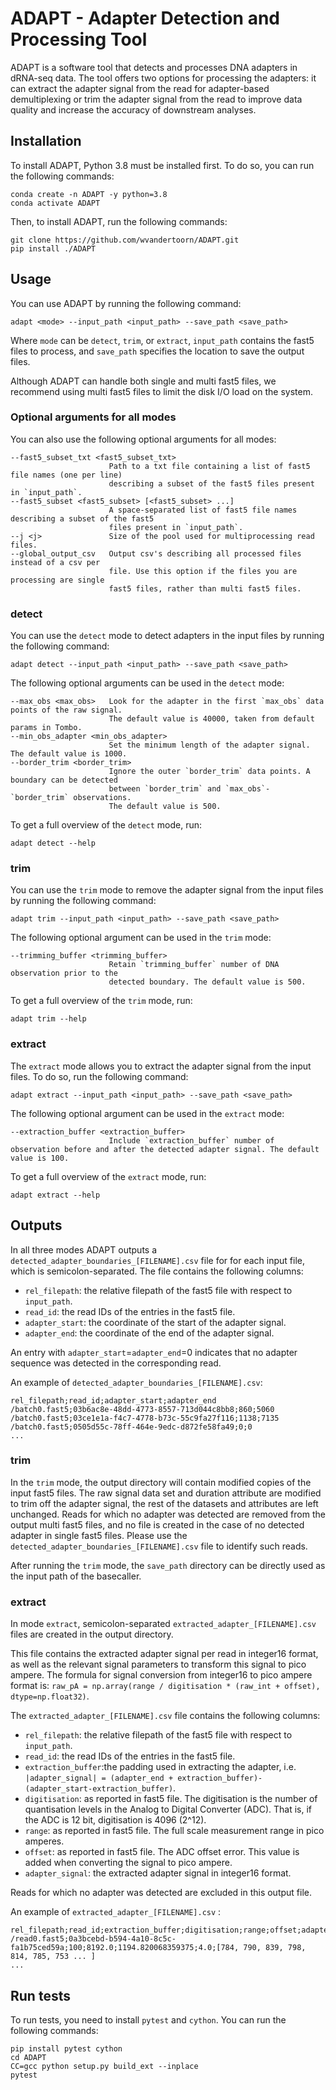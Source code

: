 # ADAPT - Adapter Detection and Processing Tool

ADAPT is a software tool that detects and processes DNA adapters in dRNA-seq data. The tool offers two options for processing the adapters: it can extract the adapter signal from the read for adapter-based demultiplexing or trim the adapter signal from the read to improve data quality and increase the accuracy of downstream analyses.

## Installation

To install ADAPT, Python 3.8 must be installed first. To do so, you can run the following commands:

```
conda create -n ADAPT -y python=3.8
conda activate ADAPT
```

Then, to install ADAPT, run the following commands:

```
git clone https://github.com/wvandertoorn/ADAPT.git
pip install ./ADAPT
```

## Usage

You can use ADAPT by running the following command:

```
adapt <mode> --input_path <input_path> --save_path <save_path>
```

Where `mode` can be `detect`, `trim`, or `extract`, `input_path` contains the fast5 files to process, and `save_path` specifies the location to save the output files.

Although ADAPT can handle both single and multi fast5 files, we recommend using multi fast5 files to limit the disk I/O load on the system.

### Optional arguments for all modes

You can also use the following optional arguments for all modes:

```
--fast5_subset_txt <fast5_subset_txt>
                      Path to a txt file containing a list of fast5 file names (one per line) 
                      describing a subset of the fast5 files present in `input_path`.
--fast5_subset <fast5_subset> [<fast5_subset> ...]
                      A space-separated list of fast5 file names describing a subset of the fast5 
                      files present in `input_path`.
--j <j>               Size of the pool used for multiprocessing read files.
--global_output_csv   Output csv's describing all processed files instead of a csv per 
                      file. Use this option if the files you are processing are single 
                      fast5 files, rather than multi fast5 files.
```

### detect

You can use the `detect` mode to detect adapters in the input files by running the following command:

```
adapt detect --input_path <input_path> --save_path <save_path>
```

The following optional arguments can be used in the `detect` mode:

```
--max_obs <max_obs>   Look for the adapter in the first `max_obs` data points of the raw signal.
                      The default value is 40000, taken from default params in Tombo.
--min_obs_adapter <min_obs_adapter>
                      Set the minimum length of the adapter signal. The default value is 1000.
--border_trim <border_trim>
                      Ignore the outer `border_trim` data points. A boundary can be detected
                      between `border_trim` and `max_obs`-`border_trim` observations.
                      The default value is 500.

```

To get a full overview of the `detect` mode, run:

```
adapt detect --help
```

### trim

You can use the `trim` mode to remove the adapter signal from the input files by running the following command:

```
adapt trim --input_path <input_path> --save_path <save_path>
```

The following optional argument can be used in the `trim` mode:

```
--trimming_buffer <trimming_buffer>
                      Retain `trimming_buffer` number of DNA observation prior to the
                      detected boundary. The default value is 500.
```

To get a full overview of the `trim` mode, run:

```
adapt trim --help
```

### extract

The `extract` mode allows you to extract the adapter signal from the input files. To do so, run the following command:

```
adapt extract --input_path <input_path> --save_path <save_path>
```

The following optional argument can be used in the `extract` mode:

```
--extraction_buffer <extraction_buffer>
                      Include `extraction_buffer` number of observation before and after the detected adapter signal. The default value is 100.
```

To get a full overview of the `extract` mode, run:

```
adapt extract --help
```

## Outputs

In all three modes ADAPT outputs a `detected_adapter_boundaries_[FILENAME].csv` file for for each input file, which is semicolon-separated. The file contains the following columns:

* `rel_filepath`: the relative filepath of the fast5 file with respect to `input_path`.
* `read_id`: the read IDs of the entries in the fast5 file.
* `adapter_start`: the coordinate of the start of the adapter signal.
* `adapter_end`: the coordinate of the end of the adapter signal.

An entry with `adapter_start`=`adapter_end`=0 indicates that no adapter sequence was detected in the corresponding read.

An example of `detected_adapter_boundaries_[FILENAME].csv`:

```{csv}
rel_filepath;read_id;adapter_start;adapter_end
/batch0.fast5;03b6ac8e-48dd-4773-8557-713d044c8bb8;860;5060
/batch0.fast5;03ce1e1a-f4c7-4778-b73c-55c9fa27f116;1138;7135
/batch0.fast5;0505d55c-78ff-464e-9edc-d872fe58fa49;0;0
...
```

### trim

In the `trim` mode, the output directory will contain modified copies of the input fast5 files. The raw signal data set and duration attribute are modified to trim off the adapter signal, the rest of the datasets and attributes are left unchanged. Reads for which no adapter was detected are removed from the output multi fast5 files, and no file is created in the case of no detected adapter in single fast5 files. Please use the `detected_adapter_boundaries_[FILENAME].csv` file to identify such reads.

After running the `trim` mode, the `save_path` directory can be directly used as the input path of the basecaller.

### extract

In mode `extract`, semicolon-separated `extracted_adapter_[FILENAME].csv` files are created in the output directory.

This file contains the extracted adapter signal per read in integer16 format, as well as the relevant signal parameters to transform this signal to pico ampere.
The formula for signal conversion from integer16 to pico ampere format is: `raw_pA = np.array(range / digitisation * (raw_int + offset), dtype=np.float32)`.

The `extracted_adapter_[FILENAME].csv` file contains the following columns:

* `rel_filepath`:  the relative filepath of the fast5 file with respect to `input_path`.
* `read_id`: the read IDs of the entries in the fast5 file.
* `extraction_buffer`:the padding used in extracting the adapter, i.e. `|adapter_signal| = (adapter_end + extraction_buffer)-(adapter_start-extraction_buffer)`.
* `digitisation`: as reported in fast5 file. The digitisation is the number of quantisation levels in the Analog to Digital
Converter (ADC). That is, if the ADC is 12 bit, digitisation is 4096 (2^12).
* `range`: as reported in fast5 file. The full scale measurement range in pico amperes.
* `offset`: as reported in fast5 file. The ADC offset error. This value is added when converting the signal to pico ampere.
* `adapter_signal`: the extracted adapter signal in integer16 format.

Reads for which no adapter was detected are excluded in this output file.

An example of `extracted_adapter_[FILENAME].csv` :

```{csv}
rel_filepath;read_id;extraction_buffer;digitisation;range;offset;adapter_signal
/read0.fast5;0a3bcebd-b594-4a10-8c5c-fa1b75ced59a;100;8192.0;1194.820068359375;4.0;[784, 790, 839, 798, 814, 785, 753 ... ]
...
```

## Run tests

To run tests, you need to install `pytest` and `cython`. You can run the following commands:

```
pip install pytest cython
cd ADAPT
CC=gcc python setup.py build_ext --inplace
pytest
```
